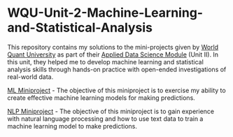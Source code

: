 # WQU-Unit-2-Machine-Learning-and-Statistical-Analysis

This repository contains my solutions to the mini-projects given by [World Quant University](https://wqu.org/) as part of their [Applied Data Science Module](https://wqu.org/programs/data-science) (Unit II).
In this unit, they helped me to develop machine learning and statistical analysis skills through hands-on practice with open-ended investigations of real-world data.

[ML Miniproject](https://github.com/ajaykumarr28/WQU-Unit-2-Machine-Learning-and-Statistical-Analysis/blob/master/ml.ipynb) - The objective of this miniproject is to exercise my ability to create effective machine learning models for making predictions.

[NLP Miniproject](https://github.com/ajaykumarr28/WQU-Unit-2-Machine-Learning-and-Statistical-Analysis/blob/master/nlp.ipynb) - The objective of this miniproject is to gain experience with natural language processing and how to use text data to train a machine learning model to make predictions.
